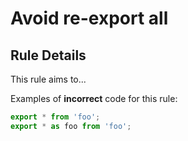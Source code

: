 # Avoid re-export all

## Rule Details

This rule aims to...

Examples of **incorrect** code for this rule:

```js
export * from 'foo';
export * as foo from 'foo';
```
